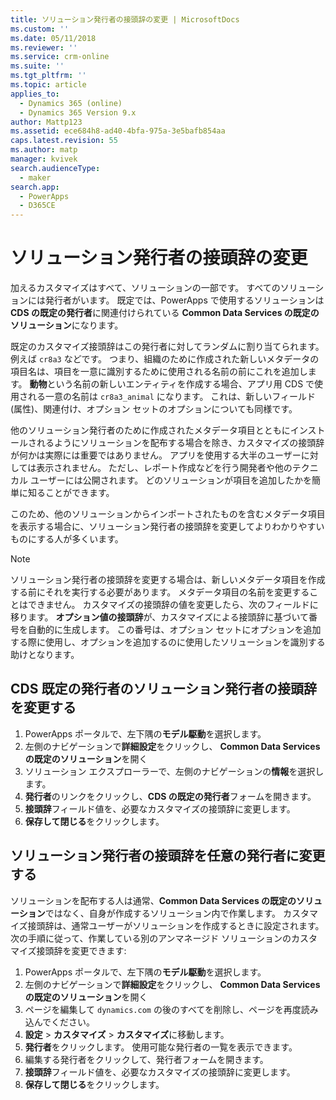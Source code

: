 ```yaml
---
title: ソリューション発行者の接頭辞の変更 | MicrosoftDocs
ms.custom: ''
ms.date: 05/11/2018
ms.reviewer: ''
ms.service: crm-online
ms.suite: ''
ms.tgt_pltfrm: ''
ms.topic: article
applies_to:
  - Dynamics 365 (online)
  - Dynamics 365 Version 9.x
author: Mattp123
ms.assetid: ece684h8-ad40-4bfa-975a-3e5bafb854aa
caps.latest.revision: 55
ms.author: matp
manager: kvivek
search.audienceType:
  - maker
search.app:
  - PowerApps
  - D365CE
---
```


# <a name="change-the-solution-publisher-prefix"></a>ソリューション発行者の接頭辞の変更

加えるカスタマイズはすべて、ソリューションの一部です。 すべてのソリューションには発行者がいます。 既定では、PowerApps で使用するソリューションは **CDS の既定の発行者**に関連付けられている **Common Data Services の既定のソリューション**になります。

既定のカスタマイズ接頭辞はこの発行者に対してランダムに割り当てられます。例えば `cr8a3` などです。 つまり、組織のために作成された新しいメタデータの項目名は、項目を一意に識別するために使用される名前の前にこれを追加します。 **動物**という名前の新しいエンティティを作成する場合、アプリ用 CDS で使用される一意の名前は  `cr8a3_animal` になります。 これは、新しいフィールド (属性)、関連付け、オプション セットのオプションについても同様です。

他のソリューション発行者のために作成されたメタデータ項目とともにインストールされるようにソリューションを配布する場合を除き、カスタマイズの接頭辞が何かは実際には重要ではありません。 アプリを使用する大半のユーザーに対しては表示されません。 ただし、レポート作成などを行う開発者や他のテクニカル ユーザーには公開されます。 どのソリューションが項目を追加したかを簡単に知ることができます。

このため、他のソリューションからインポートされたものを含むメタデータ項目を表示する場合に、ソリューション発行者の接頭辞を変更してよりわかりやすいものにする人が多くいます。 

> [!NOTE]
> ソリューション発行者の接頭辞を変更する場合は、新しいメタデータ項目を作成する前にそれを実行する必要があります。 メタデータ項目の名前を変更することはできません。
> カスタマイズの接頭辞の値を変更したら、次のフィールドに移ります。 **オプション値の接頭辞**が、カスタマイズによる接頭辞に基づいて番号を自動的に生成します。 この番号は、オプション セットにオプションを追加する際に使用し、オプションを追加するのに使用したソリューションを識別する助けとなります。 

## <a name="change-the-solution-publisher-prefix-for-the-cds-default-publisher"></a>CDS 既定の発行者のソリューション発行者の接頭辞を変更する  

 1. PowerApps ポータルで、左下隅の**モデル駆動**を選択します。
 2. 左側のナビゲーションで**詳細設定**をクリックし、 **Common Data Services の既定のソリューション**を開く
 3. ソリューション エクスプローラーで、左側のナビゲーションの**情報**を選択します。
 4. **発行者**のリンクをクリックし、**CDS の既定の発行者**フォームを開きます。
 5. **接頭辞**フィールド値を、必要なカスタマイズの接頭辞に変更します。
 6. **保存して閉じる**をクリックします。
  
## <a name="change-the-solution-publisher-prefix-for-any-publisher"></a>ソリューション発行者の接頭辞を任意の発行者に変更する

ソリューションを配布する人は通常、**Common Data Services の既定のソリューション**ではなく、自身が作成するソリューション内で作業します。 カスタマイズ接頭辞は、通常ユーザーがソリューションを作成するときに設定されます。 次の手順に従って、作業している別のアンマネージド ソリューションのカスタマイズ接頭辞を変更できます: 

 1. PowerApps ポータルで、左下隅の**モデル駆動**を選択します。
 2. 左側のナビゲーションで**詳細設定**をクリックし、 **Common Data Services の既定のソリューション**を開く
 3. ページを編集して `dynamics.com` の後のすべてを削除し、ページを再度読み込んでください。
 4. **設定** > **カスタマイズ** > **カスタマイズ**に移動します。 
 5. **発行者**をクリックします。 使用可能な発行者の一覧を表示できます。
 6. 編集する発行者をクリックして、発行者フォームを開きます。
 7. **接頭辞**フィールド値を、必要なカスタマイズの接頭辞に変更します。
 6. **保存して閉じる**をクリックします。
  
